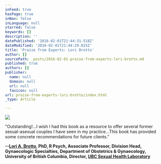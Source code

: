 ```yaml
---
inFeed: true
hasPage: true
inNav: false
inLanguage: null
starred: false
keywords: []
description: ''
datePublished: '2016-02-01T21:44:31.518Z'
dateModified: '2016-02-01T21:44:29.025Z'
title: 'Praise from Experts: Lori Brotto'
author: []
sourcePath: _posts/2016-02-01-praise-from-experts-lori-brotto.md
published: true
authors: []
publisher:
  name: null
  domain: null
  url: null
  favicon: null
url: praise-from-experts-lori-brotto/index.html
_type: Article

---
```

![](https://s3-us-west-2.amazonaws.com/the-grid-img/p/d75c13e3314a1932025c2fa897d6030e8dbe8efb.jpg)

"Outstanding!...I wish I had this book as a resource to offer several former sexual-asexual couples I have seen in my practice...This book has provided some concrete recommendations for future clients."

**--[Lori A. Brotto][0], PhD, R Psych, Associate Professor, Division Head, Gynaecologic Specialties, Department of Obstetrics & Gynaecology, University of British Columbia, Director, [UBC Sexual Health Laboratory][1]**

[0]: http://loribrotto.com/
[1]: http://brottolab.com/
